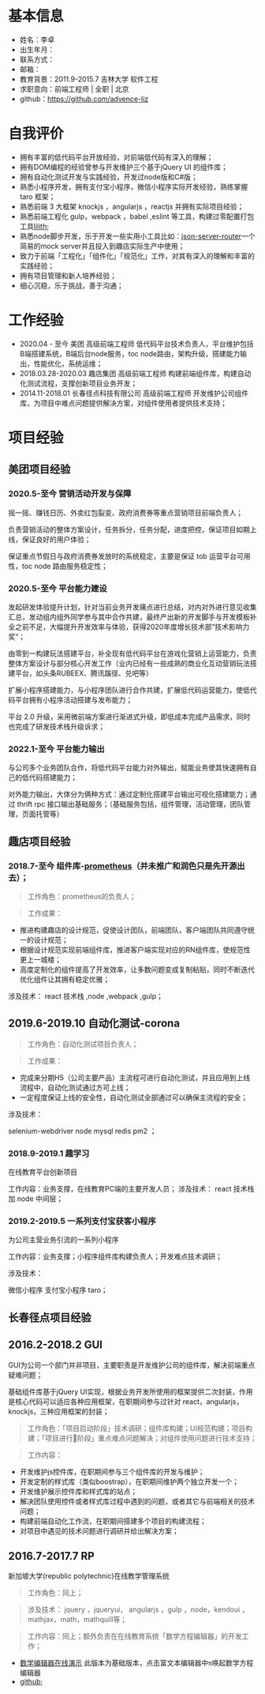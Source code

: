 # 基本信息

- 姓名：李卓
- 出生年月：
- 联系方式：
- 邮箱：
- 教育背景：2011.9-2015.7 吉林大学 软件工程 
- 求职意向：前端工程师 | 全职 | 北京 
- github：https://github.com/advence-liz

# 自我评价

- 拥有丰富的低代码平台开放经验，对前端低代码有深入的理解；
- 拥有DOM编程的经验曾参与开发维护三个基于jQuery UI 的组件库；
- 拥有自动化测试开发与实践经验，开发过node版和C#版；
- 熟悉小程序开发，拥有支付宝小程序，微信小程序实际开发经验，熟练掌握 taro 框架；
- 熟悉前端 3 大框架 knockjs ，angularjs ，reactjs 并拥有实际项目经验；
- 熟悉前端工程化 gulp，webpack ，babel ,eslint 等工具，构建过零配置打包工具[lilith](https://github.com/sharpgui/lilith);
- 熟悉node脚步开发，乐于开发一些实用小工具比如：[json-server-router](https://github.com/advence-liz/json-server-router)一个简易的mock server并且投入到趣店实际生产中使用；
- 致力于前端「工程化」「组件化」「规范化」工作，对其有深入的理解和丰富的实践经验；
- 拥有项目管理和新人培养经验；
- 细心沉稳，乐于挑战，善于沟通；

# 工作经验
- 2020.04 - 至今 美团 高级前端工程师 低代码平台技术负责人，平台维护包括B端搭建系统，B端后台node服务，toc node路由，架构升级，搭建能力输出，性能优化，系统运维；
- 2018.03.28-2020.03 趣店集团 高级前端工程师 构建前端组件库，构建自动化测试流程，支撑创新项目业务开发；
- 2014.11-2018.01 长春径点科技有限公司 高级前端工程师 开发维护公司组件库，为项目中难点问题提供解决方案，对组件使用者提供技术支持；

# 项目经验

## 美团项目经验

### 2020.5-至今 营销活动开发与保障

摇一摇、赚钱日历、外卖红包裂变、政府消费券等重点营销项目前端负责人；

负责营销活动的整体方案设计，任务拆分，任务分配，进度把控，保证项目如期上线，保证良好的用户体验；

保证重点节假日与政府消费券发放时的系统稳定，主要是保证 tob 运营平台可用性，toc node 路由服务稳定性；

### 2020.5-至今 平台能力建设

发起研发体验提升计划，针对当前业务开发痛点进行总结，对内对外进行意见收集汇总，发动组内组外同学参与其中合作共建，最终产出新的开发脚手与开发模板补全之前不足，大幅提升开发效率与体验，获得2020年度增长技术部“技术影响力奖“；

由零到一构建玩法搭建平台，补全现有低代码平台在游戏化营销上运营能力，负责整体方案设计与部分核心开发工作（业内已经有一些成熟的商业化互动营销玩法搭建平台，如头条RUBEEX、腾讯蹊径、兑吧等）

扩展小程序搭建能力，与小程序团队进行合作共建，扩展低代码运营能力，使低代码平台拥有小程序活动搭建与发布能力；

平台 2.0 升级，采用微前端方案进行渐进式升级，即低成本完成产品需求，同时也完成了研发技术栈升级诉求；

### 2022.1-至今 平台能力输出

与公司多个业务团队合作，将低代码平台能力对外输出，赋能业务使其快速拥有自己的低代码搭建能力；

对外能力输出，大体分为俩种方式：通过定制化搭建平台输出可视化搭建能力；通过 thrift rpc 接口输出基础服务；（基础服务包括，组件管理，活动管理，团队管理，页面托管等）

## 趣店项目经验

### 2018.7-至今 组件库-[prometheus](https://qfed.github.io/prometheus/components/button.html)（并未推广和润色只是先开源出去）；

>工作角色：prometheus的负责人；

>工作成果：

- 推进构建趣店的设计规范，促使设计团队，前端团队，客户端团队共同遵守统一的设计规范；
- 根据设计规范实现前端组件库，推进客户端实现对应的RN组件库，使规范性更上一城楼；
- 高度定制化的组件提高了开发效率，让多数问题变成复制粘贴，同时不断迭代优化组件让其拥有稳定优雅；

涉及技术：
react 技术栈 ,node ,webpack ,gulp；

## 2019.6-2019.10 自动化测试-corona

> 工作角色：自动化测试项目负责人；

> 工作成果：
- 完成来分期H5（公司主要产品）主流程可进行自动化测试，并且应用到上线流程中，自动化测试通过方可上线；
- 一定程度保证上线的安全性，自动化测试全部通过可以确保主流程的安全；

涉及技术：

selenium-webdriver node mysql redis pm2 ；

### 2018.9-2019.1 趣学习

在线教育平台创新项目

工作内容：业务支撑，在线教育PC端的主要开发人员；
涉及技术：
react 技术栈加 node 中间层；

### 2019.2-2019.5 一系列支付宝获客小程序

为公司主营业务引流的一系列小程序

工作内容：业务支撑；小程序组件库构建负责人；开发难点技术调研；

涉及技术：

微信小程序 支付宝小程序  taro；


## 长春径点项目经验

## 2016.2-2018.2 GUI

GUI为公司一个部门并非项目，主要职责是开发维护公司的组件库，解决前端重点疑难问题；

基础组件库基于jQuery UI实现，根据业务开发所使用的框架提供二次封装，作用是核心代码可以适应各种应用框架，在职期间参与过针对 react，angularjs，knockjs，三种应用框架的封装；

> 工作角色：「项目启动阶段」技术调研；组件库构建；UI规范构建；项目构建；「项目进行阶段」重点难点问题解决；对组件使用问题进行技术支持；

> 工作内容：

- 开发维护js控件库，在职期间参与三个组件库的开发与维护；
- 开发定制的样式库（类似boostrap），在职期间维护两个独立开发一个；
- 开发维护展示控件库和样式库的站点；
- 解决团队使用控件或者样式库过程中遇到的问题，或者其它与前端相关的技术问题；
- 构建前端自动化工作流，在职期间搭建多个项目的构建流程；
- 对项目中遇见的技术问题进行调研并给出解决方案；
  
## 2016.7-2017.7 RP

新加坡大学(republic polytechnic)在线教学管理系统

> 工作角色：同上；

> 涉及技术：
jquery ，jqueryui， angularjs ，gulp ，node，kendoui ，mathjax，math，mathquill等；

> 工作内容：同上；额外负责在在线教育系统「数学方程编辑器」的开发工作；
- [数学编辑器在线演示](https://sharpgui.github.io/keditor/demos/kmath.editor.html)
此版本为基础版本，点击富文本编辑器中`π`唤起数学方程编辑器
- [github](https://github.com/sharpgui/keditor);


